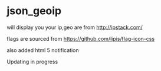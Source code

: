 # json_geoip

will display you 
your ip,geo are from    http://ipstack.com/


flags are sourced from https://github.com/lipis/flag-icon-css

also added html 5 notification


 Updating in progress

